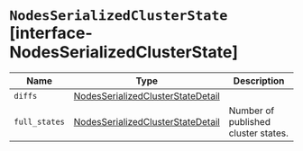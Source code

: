 # `NodesSerializedClusterState` [interface-NodesSerializedClusterState]

| Name | Type | Description |
| - | - | - |
| `diffs` | [NodesSerializedClusterStateDetail](./NodesSerializedClusterStateDetail.md) | &nbsp; |
| `full_states` | [NodesSerializedClusterStateDetail](./NodesSerializedClusterStateDetail.md) | Number of published cluster states. |
